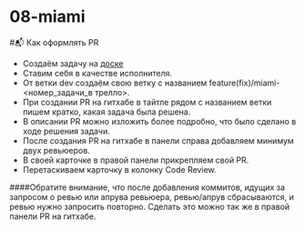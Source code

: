# 08-miami

#📬 Как оформлять PR

- Создаём задачу на [доске](https://trello.com/b/IoOcRh3d/08-майами)
- Ставим себя в качестве исполнителя.
- От ветки dev создаём свою ветку с названием feature(fix)/miami-<номер_задачи_в трелло>.
- При создании PR на гитхабе в тайтле рядом с названием ветки пишем кратко, какая задача была решена.
- В описании PR можно изложить более подробно, что было сделано в ходе решения задачи.
- После создания PR на гитхабе в панели справа добавляем минимум двух ревьюеров.
- В своей карточке в правой панели прикрепляем свой PR.
- Перетаскиваем карточку в колонку Code Review. 

####Обратите внимание, что после добавления коммитов, идущих за запросом о ревью или апрува ревьюера, ревью/апрув сбрасываются, и ревью нужно запросить повторно. Сделать это можно так же в правой панели PR на гитхабе.
